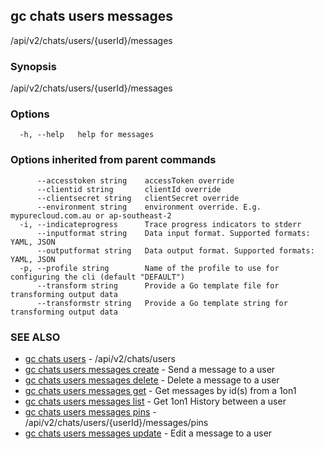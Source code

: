 ## gc chats users messages

/api/v2/chats/users/{userId}/messages

### Synopsis

/api/v2/chats/users/{userId}/messages

### Options

```
  -h, --help   help for messages
```

### Options inherited from parent commands

```
      --accesstoken string    accessToken override
      --clientid string       clientId override
      --clientsecret string   clientSecret override
      --environment string    environment override. E.g. mypurecloud.com.au or ap-southeast-2
  -i, --indicateprogress      Trace progress indicators to stderr
      --inputformat string    Data input format. Supported formats: YAML, JSON
      --outputformat string   Data output format. Supported formats: YAML, JSON
  -p, --profile string        Name of the profile to use for configuring the cli (default "DEFAULT")
      --transform string      Provide a Go template file for transforming output data
      --transformstr string   Provide a Go template string for transforming output data
```

### SEE ALSO

* [gc chats users](gc_chats_users.html)	 - /api/v2/chats/users
* [gc chats users messages create](gc_chats_users_messages_create.html)	 - Send a message to a user
* [gc chats users messages delete](gc_chats_users_messages_delete.html)	 - Delete a message to a user
* [gc chats users messages get](gc_chats_users_messages_get.html)	 - Get messages by id(s) from a 1on1
* [gc chats users messages list](gc_chats_users_messages_list.html)	 - Get 1on1 History between a user
* [gc chats users messages pins](gc_chats_users_messages_pins.html)	 - /api/v2/chats/users/{userId}/messages/pins
* [gc chats users messages update](gc_chats_users_messages_update.html)	 - Edit a message to a user



